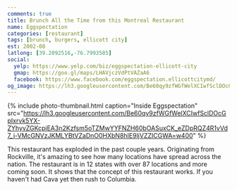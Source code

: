 ```yaml
---
comments: true
title: Brunch All the Time from this Montreal Restaurant
name: Eggspectation
categories: [restaurant]
tags: [brunch, burgers, ellicott city]
est: 2002-08
latlong: [39.2092516,-76.7993585]
social:
  yelp: https://www.yelp.com/biz/eggspectation-ellicott-city
  gmap: https://goo.gl/maps/LHAVjczVdPtVAZaA6
  facebook: https://www.facebook.com/eggspectation.ellicottcitymd/
og_image: https://lh3.googleusercontent.com/Be60qy9zfWGfWelXCIwfSclDOcGpIxrvk5YX-ZYhyvZGKcpjEA3n2Kzfsm5oTZMwYYFNZH60bOASuxCK_eZDpRQZ4R1vVd7_j-VMcGNVzJKMLYBtVZaDnO0HXbN8hIE9ljVZZICGWA=w400
---
```


{%
  include photo-thumbnail.html 
  caption="Inside Eggspectation"
  src="https://lh3.googleusercontent.com/Be60qy9zfWGfWelXCIwfSclDOcGpIxrvk5YX-ZYhyvZGKcpjEA3n2Kzfsm5oTZMwYYFNZH60bOASuxCK_eZDpRQZ4R1vVd7_j-VMcGNVzJKMLYBtVZaDnO0HXbN8hIE9ljVZZICGWA=w400"
%}

This restaurant has exploded in the past couple years. Originating from Rockville, it's amazing to see how many locations have spread across the nation. The restaurant is in 12 states with over 87 locations and more coming soon. It shows that the concept of this restaurant works. If you haven't had Cava yet then rush to Columbia.

<!--more-->
